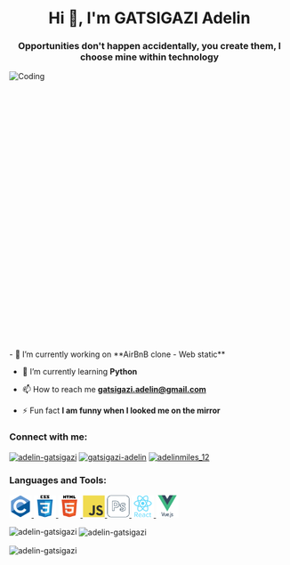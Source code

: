 <h1 align="center">Hi 👋, I'm GATSIGAZI Adelin </h1>
<h3 align="center">Opportunities don't happen accidentally, you create them, I choose mine within technology</h3>
<img align="right" alt="Coding" width="700" height="500" src="https://www.google.com/url?sa=i&url=https%3A%2F%2Fwww.linkedin.com%2Fpulse%2Fhow-can-developer-improve-skill-developing-mahim-hossain&psig=AOvVaw0Ldl5KdrRBGjuLAPkKKHMm&ust=1728091105413000&source=images&cd=vfe&opi=89978449&ved=0CBMQjRxqFwoTCNDs7abH84gDFQAAAAAdAAAAABAj">
- 🔭 I’m currently working on **AirBnB clone - Web static**

- 🌱 I’m currently learning **Python**

- 📫 How to reach me **gatsigazi.adelin@gmail.com**

- ⚡ Fun fact **I am funny when I looked me on the mirror**

<h3 align="left">Connect with me:</h3>
<p align="left">
<a href="https://twitter.com/adelin-gatsigazi" target="blank"><img align="center" src="https://raw.githubusercontent.com/rahuldkjain/github-profile-readme-generator/master/src/images/icons/Social/twitter.svg" alt="adelin-gatsigazi" height="30" width="40" /></a>
<a href="https://linkedin.com/in/gatsigazi-adelin" target="blank"><img align="center" src="https://raw.githubusercontent.com/rahuldkjain/github-profile-readme-generator/master/src/images/icons/Social/linked-in-alt.svg" alt="gatsigazi-adelin" height="30" width="40" /></a>
<a href="https://instagram.com/adelinmiles_12" target="blank"><img align="center" src="https://raw.githubusercontent.com/rahuldkjain/github-profile-readme-generator/master/src/images/icons/Social/instagram.svg" alt="adelinmiles_12" height="30" width="40" /></a>
</p>

<h3 align="left">Languages and Tools:</h3>
<p align="left"> <a href="https://www.cprogramming.com/" target="_blank" rel="noreferrer"> <img src="https://raw.githubusercontent.com/devicons/devicon/master/icons/c/c-original.svg" alt="c" width="40" height="40"/> </a> <a href="https://www.w3schools.com/css/" target="_blank" rel="noreferrer"> <img src="https://raw.githubusercontent.com/devicons/devicon/master/icons/css3/css3-original-wordmark.svg" alt="css3" width="40" height="40"/> </a> <a href="https://www.w3.org/html/" target="_blank" rel="noreferrer"> <img src="https://raw.githubusercontent.com/devicons/devicon/master/icons/html5/html5-original-wordmark.svg" alt="html5" width="40" height="40"/> </a> <a href="https://developer.mozilla.org/en-US/docs/Web/JavaScript" target="_blank" rel="noreferrer"> <img src="https://raw.githubusercontent.com/devicons/devicon/master/icons/javascript/javascript-original.svg" alt="javascript" width="40" height="40"/> </a> <a href="https://www.photoshop.com/en" target="_blank" rel="noreferrer"> <img src="https://raw.githubusercontent.com/devicons/devicon/master/icons/photoshop/photoshop-line.svg" alt="photoshop" width="40" height="40"/> </a> <a href="https://reactjs.org/" target="_blank" rel="noreferrer"> <img src="https://raw.githubusercontent.com/devicons/devicon/master/icons/react/react-original-wordmark.svg" alt="react" width="40" height="40"/> </a> <a href="https://vuejs.org/" target="_blank" rel="noreferrer"> <img src="https://raw.githubusercontent.com/devicons/devicon/master/icons/vuejs/vuejs-original-wordmark.svg" alt="vuejs" width="40" height="40"/> </a> </p>

<p><img align="left" src="https://github-readme-stats.vercel.app/api/top-langs?username=adelin-gatsigazi&show_icons=true&locale=en&layout=compact" alt="adelin-gatsigazi" /></p>

<p>&nbsp;<img align="center" src="https://github-readme-stats.vercel.app/api?username=adelin-gatsigazi&show_icons=true&locale=en" alt="adelin-gatsigazi" /></p>

<p><img align="center" src="https://github-readme-streak-stats.herokuapp.com/?user=adelin-gatsigazi&" alt="adelin-gatsigazi" /></p>
